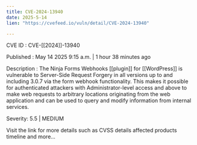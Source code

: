 ```yaml
---
title: CVE-2024-13940
date: 2025-5-14
lien: "https://cvefeed.io/vuln/detail/CVE-2024-13940"

---
```


CVE ID : CVE-[[2024]]-13940

Published :  May 14
2025
9:15 a.m. | 1 hour
38 minutes ago

Description : The Ninja Forms Webhooks [[plugin]] for [[WordPress]] is vulnerable to Server-Side Request Forgery in all versions up to
and including
3.0.7 via the form webhook functionality. This makes it possible for authenticated attackers
with Administrator-level access and above
to make web requests to arbitrary locations originating from the web application and can be used to query and modify information from internal services.

Severity: 5.5 | MEDIUM

Visit the link for more details
such as CVSS details
affected products
timeline
and more...
